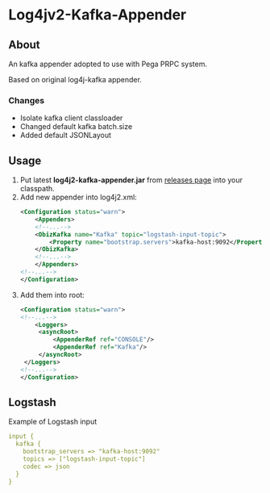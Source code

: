 # Log4jv2-Kafka-Appender
## About
An kafka appender adopted to use with Pega PRPC system.

Based on original log4j-kafka appender.

### Changes

* Isolate kafka client classloader
* Changed default kafka batch.size
* Added default JSONLayout

## Usage

1. Put latest **log4j2-kafka-appender.jar** from [releases page](https://github.com/ognivo777/Log4jv2-Kafka-Appender/releases/latest) into your classpath.
1. Add new appender into log4j2.xml:
   ```xml
   <Configuration status="warn">
       <Appenders>
       <!--...-->
       <ObizKafka name="Kafka" topic="logstash-input-topic">
           <Property name="bootstrap.servers">kafka-host:9092</Property>
       </ObizKafka>
       <!--...-->
       </Appenders>
   <!--...-->
   </Configuration>
   ```
1. Add them into root:
   ```xml
   <Configuration status="warn">
   <!--...-->
	   <Loggers>
   		<asyncRoot>
   			<AppenderRef ref="CONSOLE"/>
   			<AppenderRef ref="Kafka"/>
   		</asyncRoot>
   	</Loggers>
   <!--...-->
   </Configuration>	
   ```

## Logstash

Example of Logstash input
```yaml
input {
  kafka {
    bootstrap_servers => "kafka-host:9092"
    topics => ["logstash-input-topic"]
    codec => json
  }	
}
```
